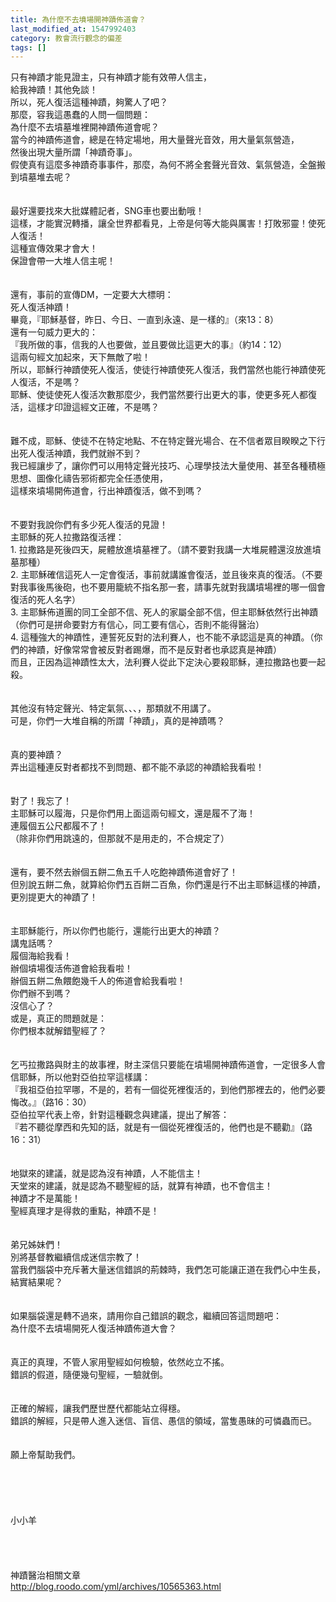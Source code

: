 ```yaml
---
title: 為什麼不去墳場開神蹟佈道會？
last_modified_at: 1547992403
category: 教會流行觀念的偏差
tags: []
---
```


只有神蹟才能見證主，只有神蹟才能有效帶人信主，<br>給我神蹟！其他免談！<br>所以，死人復活這種神蹟，夠驚人了吧？<br>那麼，容我這愚蠢的人問一個問題：<br>為什麼不去墳墓堆裡開神蹟佈道會呢？<br><!--more-->當今的神蹟佈道會，總是在特定場地，用大量聲光音效，用大量氣氛營造，<br>然後出現大量所謂「神蹟奇事」。<br>假使真有這麼多神蹟奇事事件，那麼，為何不將全套聲光音效、氣氛營造，全盤搬到墳墓堆去呢？<br><br><br>最好還要找來大批媒體記者，SNG車也要出動哦！<br>這樣，才能實況轉播，讓全世界都看見，上帝是何等大能與厲害！打敗邪靈！使死人復活！<br>這種宣傳效果才會大！<br>保證會帶一大堆人信主呢！<br><br><br>還有，事前的宣傳DM，一定要大大標明：<br>死人復活神蹟！<br>畢竟，『耶穌基督，昨日、今日、一直到永遠、是一樣的』（來13：8）<br>還有一句威力更大的：<br>『我所做的事，信我的人也要做，並且要做比這更大的事』（約14：12）<br>這兩句經文加起來，天下無敵了啦！<br>所以，耶穌行神蹟使死人復活，使徒行神蹟使死人復活，我們當然也能行神蹟使死人復活，不是嗎？<br>耶穌、使徒使死人復活次數那麼少，我們當然要行出更大的事，使更多死人都復活，這樣才印證這經文正確，不是嗎？<br><br><br>難不成，耶穌、使徒不在特定地點、不在特定聲光場合、在不信者眾目睽睽之下行出死人復活神蹟，我們就辦不到？<br>我已經讓步了，讓你們可以用特定聲光技巧、心理學技法大量使用、甚至各種積極思想、圖像化禱告邪術都完全任憑使用，<br>這樣來墳場開佈道會，行出神蹟復活，做不到嗎？<br><br><br>不要對我說你們有多少死人復活的見證！<br>主耶穌的死人拉撒路復活裡：<br>1.	拉撒路是死後四天，屍體放進墳墓裡了。（請不要對我講一大堆屍體還沒放進墳墓那種）<br>2.	主耶穌確信這死人一定會復活，事前就講誰會復活，並且後來真的復活。（不要對我事後馬後砲，也不要用籠統不指名那一套，請事先就對我講墳場裡的哪一個會復活的死人名字）<br>3.	主耶穌佈道團的同工全部不信、死人的家屬全部不信，但主耶穌依然行出神蹟（你們可是拼命要對方有信心，同工要有信心，否則不能得醫治）<br>4.	這種強大的神蹟性，連誓死反對的法利賽人，也不能不承認這是真的神蹟。（你們的神蹟，好像常常會被反對者踢爆，而不是反對者也承認真是神蹟）<br>而且，正因為這神蹟性太大，法利賽人從此下定決心要殺耶穌，連拉撒路也要一起殺。<br><br><br>其他沒有特定聲光、特定氣氛、、、，那類就不用講了。<br>可是，你們一大堆自稱的所謂「神蹟」，真的是神蹟嗎？<br><br><br>真的要神蹟？<br>弄出這種連反對者都找不到問題、都不能不承認的神蹟給我看啦！<br><br><br>對了！我忘了！<br>主耶穌可以履海，只是你們用上面這兩句經文，還是履不了海！<br>連履個五公尺都履不了！<br>（除非你們用跳遠的，但那就不是用走的，不合規定了）<br><br><br>還有，要不然去辦個五餅二魚五千人吃飽神蹟佈道會好了！<br>但別說五餅二魚，就算給你們五百餅二百魚，你們還是行不出主耶穌這樣的神蹟，更別提更大的神蹟了！<br><br><br>主耶穌能行，所以你們也能行，還能行出更大的神蹟？<br>講鬼話嗎？<br>履個海給我看！<br>辦個墳場復活佈道會給我看啦！<br>辦個五餅二魚餵飽幾千人的佈道會給我看啦！<br>你們辦不到嗎？<br>沒信心了？<br>或是，真正的問題就是：<br>你們根本就解錯聖經了？<br><br><br>乞丐拉撒路與財主的故事裡，財主深信只要能在墳場開神蹟佈道會，一定很多人會信耶穌，所以他對亞伯拉罕這樣講：<br>『我祖亞伯拉罕哪，不是的，若有一個從死裡復活的，到他們那裡去的，他們必要悔改。』（路16：30）<br>亞伯拉罕代表上帝，針對這種觀念與建議，提出了解答：<br>『若不聽從摩西和先知的話，就是有一個從死裡復活的，他們也是不聽勸』（路16：31）<br><br><br>地獄來的建議，就是認為沒有神蹟，人不能信主！<br>天堂來的建議，就是認為不聽聖經的話，就算有神蹟，也不會信主！<br>神蹟才不是萬能！<br>聖經真理才是得救的重點，神蹟不是！<br><br><br>弟兄姊妹們！<br>別將基督教繼續信成迷信宗教了！<br>當我們腦袋中充斥著大量迷信錯誤的荊棘時，我們怎可能讓正道在我們心中生長，結實結果呢？<br><br><br>如果腦袋還是轉不過來，請用你自己錯誤的觀念，繼續回答這問題吧：<br>為什麼不去墳場開死人復活神蹟佈道大會？<br><br><br>真正的真理，不管人家用聖經如何檢驗，依然屹立不搖。<br>錯誤的假道，隨便幾句聖經，一驗就倒。<br><br><br>正確的解經，讓我們歷世歷代都能站立得穩。<br>錯誤的解經，只是帶人進入迷信、盲信、愚信的領域，當隻愚昧的可憐蟲而已。<br><br><br>願上帝幫助我們。<br><br><br><br><br><br>小小羊<br><br><br><br><br>神蹟醫治相關文章 <br>http://blog.roodo.com/yml/archives/10565363.html
